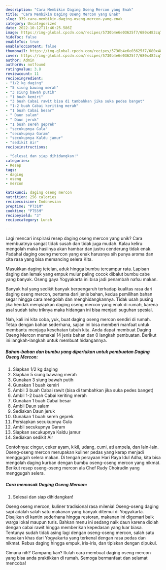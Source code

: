 ```yaml
---
description: "Cara Membikin Daging Oseng Mercon yang Enak"
title: "Cara Membikin Daging Oseng Mercon yang Enak"
slug: 339-cara-membikin-daging-oseng-mercon-yang-enak
category: Uncategorized
date: 2022-10-12T11:46:25.586Z
image: https://img-global.cpcdn.com/recipes/5730b4e6e03625f7/680x482cq70/daging-oseng-mercon-foto-resep-utama.jpg
hideToc: false
enableToc: true
enableTocContent: false
thumbnail: https://img-global.cpcdn.com/recipes/5730b4e6e03625f7/680x482cq70/daging-oseng-mercon-foto-resep-utama.jpg
cover: https://img-global.cpcdn.com/recipes/5730b4e6e03625f7/680x482cq70/daging-oseng-mercon-foto-resep-utama.jpg
author: Admin
authorAv: notfound
ratingvalue: 3.8
reviewcount: 11
recipeingredient:
- "1/2 kg daging"
- "5 siung bawang merah"
- "3 siung bawah putih"
- "1 buah kemiri"
- "3 buah Cabai rawit bisa di tambahkan jika suka pedes banget"
- "1-2 buah Cabai keriting merah"
- "1 buah Cabai besar"
- " Daun salam"
- " Daun jeruk"
- "1 buah sereh geprek"
- "secukupnya Gula"
- "secukupnya Garam"
- "secukupnya Kaldu jamur"
- "sedikit Air"
recipeinstructions:

- "Selesai dan siap dihidangkan!"
categories:
- Resep
tags:
- daging
- oseng
- mercon

katakunci: daging oseng mercon 
nutrition: 256 calories
recipecuisine: Indonesian
preptime: "PT31M"
cooktime: "PT55M"
recipeyield: "3"
recipecategory: Lunch

---
```





Lagi mencari inspirasi resep daging oseng mercon yang unik? Cara membuatnya sangat tidak susah dan tidak juga mudah. Kalau keliru mengolah maka hasilnya akan hambar dan justru cenderung tidak enak. Padahal daging oseng mercon yang enak harusnya sih punya aroma dan cita rasa yang bisa memancing selera Kita.





Masukkan daging tetelan, aduk hingga bumbu tercampur rata. Lapisan daging dan lemak yang empuk mulur paling cocok dibalut bumbu cabe yang banyak. Oseng gaya Yogyakarta ini bisa jadi penambah nafsu makan.

Banyak hal yang sedikit banyak berpengaruh terhadap kualitas rasa dari daging oseng mercon, pertama dari jenis bahan, kedua pemilihan bahan segar hingga cara mengolah dan menghidangkannya. Tidak usah pusing jika hendak menyiapkan daging oseng mercon yang enak di rumah, karena asal sudah tahu triknya maka hidangan ini bisa menjadi suguhan spesial.






Nah, kali ini kita coba, yuk, buat daging oseng mercon sendiri di rumah. Tetap dengan bahan sederhana, sajian ini bisa memberi manfaat untuk membantu menjaga kesehatan tubuh kita. Anda dapat membuat Daging Oseng Mercon memakai 14 jenis bahan dan 0 langkah pembuatan. Berikut ini langkah-langkah untuk membuat hidangannya.

<!--inarticleads1-->

##### Bahan-bahan dan bumbu yang diperlukan untuk pembuatan Daging Oseng Mercon:

1. Siapkan 1/2 kg daging
1. Siapkan 5 siung bawang merah
1. Gunakan 3 siung bawah putih
1. Gunakan 1 buah kemiri
1. Ambil 3 buah Cabai rawit (bisa di tambahkan jika suka pedes banget)
1. Ambil 1-2 buah Cabai keriting merah
1. Gunakan 1 buah Cabai besar
1. Ambil  Daun salam
1. Sediakan  Daun jeruk
1. Gunakan 1 buah sereh geprek
1. Persiapkan secukupnya Gula
1. Ambil secukupnya Garam
1. Siapkan secukupnya Kaldu jamur
1. Sediakan sedikit Air


Contohnya: cingur, ceker ayam, kikil, udang, cumi, ati ampela, dan lain-lain. Oseng-oseng mercon merupakan kuliner pedas yang kerap menjadi menggugah selera makan. Di tengah perayaan Hari Raya Idul Adha, kita bisa mengolah daging kurban dengan bumbu oseng-oseng mercon yang nikmat. Berikut resep oseng-oseng mercon ala Chef Rudy Choirudin yang menggugah selera. 

<!--inarticleads2-->

##### Cara memasak Daging Oseng Mercon:


1. Selesai dan siap dihidangkan!

Oseng oseng mercon, kuliner tradisional rasa milenial Oseng-oseng daging sapi adalah salah satu makanan yang banyak ditemui di Yogyakarta. Disajikan di kantin sederhana hingga restoran, makanan ini digemari baik warga lokal maupun turis. Bahkan menu ini sedang naik daun karena diolah dengan cabai rawit hingga memberikan kepedasan yang luar biasa. Tentunya sudah tidak asing lagi dengan oseng-oseng mercon, salah satu masakan khas dari Yogyakarta yang terkenal dengan rasa pedas dan nikmat. Rebus daging hingga empuk, iris-iris, dan tipiskan dengan dipukul. 

Gimana nih? Gampang kan? Itulah cara membuat daging oseng mercon yang bisa anda praktikkan di rumah. Semoga bermanfaat dan selamat mencoba!
